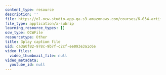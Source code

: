 ```yaml
---
content_type: resource
description: ''
file: https://ol-ocw-studio-app-qa.s3.amazonaws.com/courses/6-034-artificial-intelligence-fall-2010/ca3a0f82978c9b7fc2cfee093e3a1c6e_PimSbFGrwXM.srt
file_type: application/x-subrip
learning_resource_types: []
ocw_type: OCWFile
resourcetype: Other
title: 3play caption file
uid: ca3a0f82-978c-9b7f-c2cf-ee093e3a1c6e
video_files:
  video_thumbnail_file: null
video_metadata:
  youtube_id: null
---
```

